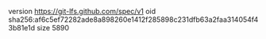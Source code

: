 version https://git-lfs.github.com/spec/v1
oid sha256:af6c5ef72282ade8a898260e1412f285898c231dfb63a2faa314054f43b81e1d
size 5890
